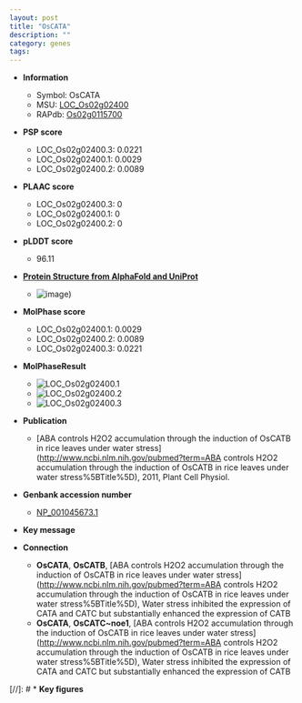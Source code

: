 ```yaml
---
layout: post
title: "OsCATA"
description: ""
category: genes
tags: 
---
```


* **Information**  
    + Symbol: OsCATA  
    + MSU: [LOC_Os02g02400](http://rice.plantbiology.msu.edu/cgi-bin/ORF_infopage.cgi?orf=LOC_Os02g02400)  
    + RAPdb: [Os02g0115700](http://rapdb.dna.affrc.go.jp/viewer/gbrowse_details/irgsp1?name=Os02g0115700)  

* **PSP score**  
    + LOC_Os02g02400.3: 0.0221 
    + LOC_Os02g02400.1: 0.0029 
    + LOC_Os02g02400.2: 0.0089 

* **PLAAC score**  
    + LOC_Os02g02400.3: 0 
    + LOC_Os02g02400.1: 0 
    + LOC_Os02g02400.2: 0 

* **pLDDT score**
    + 96.11

* **[Protein Structure from AlphaFold and UniProt](https://www.uniprot.org/uniprotkb/Q0E4K1/entry#structure)**
    + ![image](https://ricepsp.github.io/images/Q0/AF-Q0E4K1-F1.png))

* **MolPhase score**
    + LOC_Os02g02400.1: 0.0029
    + LOC_Os02g02400.2: 0.0089
    + LOC_Os02g02400.3: 0.0221

* **MolPhaseResult**
    + ![LOC_Os02g02400.1](https://ricepsp.github.io/pictures/LOC_Os02g/LOC_Os02g02400.1.png)
    + ![LOC_Os02g02400.2](https://ricepsp.github.io/pictures/LOC_Os02g/LOC_Os02g02400.2.png)
    + ![LOC_Os02g02400.3](https://ricepsp.github.io/pictures/LOC_Os02g/LOC_Os02g02400.3.png)

* **Publication**  
    + [ABA controls H2O2 accumulation through the induction of OsCATB in rice leaves under water stress](http://www.ncbi.nlm.nih.gov/pubmed?term=ABA controls H2O2 accumulation through the induction of OsCATB in rice leaves under water stress%5BTitle%5D), 2011, Plant Cell Physiol.

* **Genbank accession number**  
    + [NP_001045673.1](http://www.ncbi.nlm.nih.gov/nuccore/NP_001045673.1)

* **Key message**  

* **Connection**  
    + __OsCATA__, __OsCATB__, [ABA controls H2O2 accumulation through the induction of OsCATB in rice leaves under water stress](http://www.ncbi.nlm.nih.gov/pubmed?term=ABA controls H2O2 accumulation through the induction of OsCATB in rice leaves under water stress%5BTitle%5D), Water stress inhibited the expression of CATA and CATC but substantially enhanced the expression of CATB
    + __OsCATA__, __OsCATC~noe1__, [ABA controls H2O2 accumulation through the induction of OsCATB in rice leaves under water stress](http://www.ncbi.nlm.nih.gov/pubmed?term=ABA controls H2O2 accumulation through the induction of OsCATB in rice leaves under water stress%5BTitle%5D), Water stress inhibited the expression of CATA and CATC but substantially enhanced the expression of CATB

[//]: # * **Key figures**  


